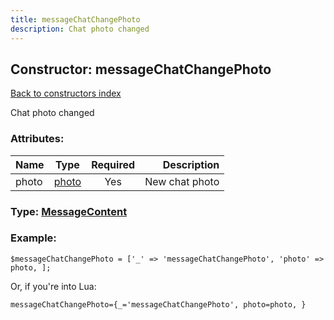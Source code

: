 ```yaml
---
title: messageChatChangePhoto
description: Chat photo changed
---
```

## Constructor: messageChatChangePhoto  
[Back to constructors index](index.md)



Chat photo changed

### Attributes:

| Name     |    Type       | Required | Description |
|----------|:-------------:|:--------:|------------:|
|photo|[photo](../types/photo.md) | Yes|New chat photo|



### Type: [MessageContent](../types/MessageContent.md)


### Example:

```
$messageChatChangePhoto = ['_' => 'messageChatChangePhoto', 'photo' => photo, ];
```  

Or, if you're into Lua:  


```
messageChatChangePhoto={_='messageChatChangePhoto', photo=photo, }

```


